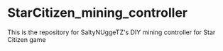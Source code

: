 # StarCitizen_mining_controller
This is the repository for SaltyNUggeTZ's DIY mining controller for Star Citizen game
